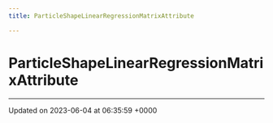 ```yaml
---
title: ParticleShapeLinearRegressionMatrixAttribute

---
```


# ParticleShapeLinearRegressionMatrixAttribute





-------------------------------

Updated on 2023-06-04 at 06:35:59 +0000